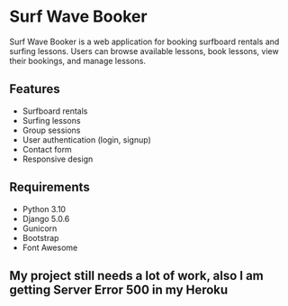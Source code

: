 # Surf Wave Booker

Surf Wave Booker is a web application for booking surfboard rentals and surfing lessons. Users can browse available lessons, book lessons, view their bookings, and manage lessons. 

## Features

- Surfboard rentals
- Surfing lessons
- Group sessions
- User authentication (login, signup)
- Contact form
- Responsive design

## Requirements

- Python 3.10
- Django 5.0.6
- Gunicorn
- Bootstrap
- Font Awesome

## My project still needs a lot of work, also I am getting Server Error 500 in my Heroku
